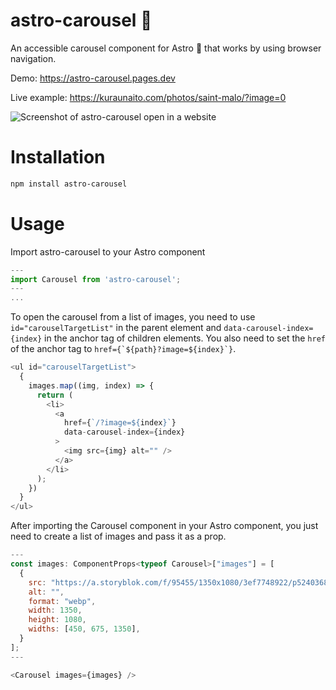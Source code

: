 # astro-carousel 🎠

An accessible carousel component for Astro 🚀 that works by using browser navigation. 

Demo: https://astro-carousel.pages.dev

Live example: https://kuraunaito.com/photos/saint-malo/?image=0

![Screenshot of astro-carousel open in a website](https://a.storyblok.com/f/95455/3024x1696/deb7c31ca9/screenshot-2024-04-26-at-12-45-24.png/m/1980x0)

# Installation

```bash
npm install astro-carousel
```

# Usage

Import astro-carousel to your Astro component

````js
---
import Carousel from 'astro-carousel';
---
...
````

To open the carousel from a list of images, you need to use `id="carouselTargetList"` in the parent element and `data-carousel-index={index}` in the anchor tag of children elements. You also need to set the `href` of the anchor tag to ```href={`${path}?image=${index}`}```.
 
```js
<ul id="carouselTargetList">
  {
    images.map((img, index) => {
      return (
        <li>
          <a
            href={`/?image=${index}`}
            data-carousel-index={index}
          >
            <img src={img} alt="" />
          </a>
        </li>
      );
    })
  }
</ul>
```

After importing the Carousel component in your Astro component, you just need to create a list of images and pass it as a prop. 

```js
---
const images: ComponentProps<typeof Carousel>["images"] = [
  {
    src: "https://a.storyblok.com/f/95455/1350x1080/3ef7748922/p5240368.jpg",
    alt: "",
    format: "webp",
    width: 1350,
    height: 1080,
    widths: [450, 675, 1350],
  }
];
---

<Carousel images={images} />
```



